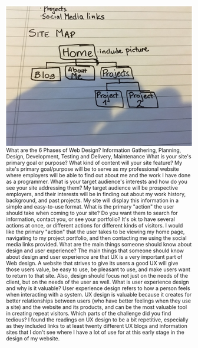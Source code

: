 ![Site map](imgs/site_map.jpg)
What are the 6 Phases of Web Design?
Information Gathering, Planning, Design, Development, Testing and Delivery, Maintenance
What is your site's primary goal or purpose? What kind of content will your site feature?
My site's primary goal/purpose will be to serve as my professional website where employers will be able to find out about me and the work I have done as a programmer.
What is your target audience's interests and how do you see your site addressing them?
My target audience will be prospective employers, and their interests will be in finding out about my work history, background, and past projects. My site will display this information in a simple and easy-to-use format.
What is the primary "action" the user should take when coming to your site? Do you want them to search for information, contact you, or see your portfolio? It's ok to have several actions at once, or different actions for different kinds of visitors.
I would like the primary "action" that the user takes to be viewing my home page, navigating to my project portfolio, and then contacting me using the social media links provided.
What are the main things someone should know about design and user experience?
The main things that someone should know about design and user experience are that UX is a very important part of Web design. A website that strives to give its users a good UX will give those users value, be easy to use, be pleasant to use, and make users want to return to that site. Also, design should focus not just on the needs of the client, but on the needs of the user as well.
What is user experience design and why is it valuable? 
User experience design refers to how a person feels when interacting with a system. UX design is valuable because it creates for better relationships between users (who have better feelings when they use a site) and the website and its products, and can be the most valuable tool in creating repeat visitors.
Which parts of the challenge did you find tedious?
I found the readings on UX design to be a bit repetitive, especially as they included links to at least twenty different UX blogs and information sites that I don't see where I have a lot of use for at this early stage in the design of my website.